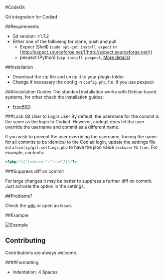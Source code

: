 #CodeGit

Git integration for Codiad

##Requirements
- Git version: ≥1.7.2
- Either one of the following for clone, push and pull
  - Expect (Shell) (`sudo apt-get install expect` or [http://expect.sourceforge.net/](http://expect.sourceforge.net/))
  - pexpect (Python) (`pip install pexpect`, [More details](https://github.com/pexpect/pexpect))

##Installation

- Download the zip file and unzip it to your plugin folder.
- Change if necessary the config in `config.php`, f.e. if you use pexpect

###Installation Guides
The standard installation works with Debian based systems, for other check the installation guides:  

- [FreeBSD](https://github.com/Andr3as/Codiad-CodeGit/wiki/FreeBSD-installation)


###Lock Git User to Login User
By default, the username for the commit is the same as the login to Codiad. However, codegit does let the user override the username and commit as a different name. 

If you wish to prevent the user overriding the username, forcing the name for all commits to be identical to the Codiad login, update the settings file `data/config/git.settings.php` to have the json value `lockuser` to `true`. For example, contents:

````php
<?php/*|{"lockuser":"true"}|*/?>
```` 

###Suppress diff on commit

For large changes it may be better to suppress a further diff on commit. Just activate the option in the settings.

##Problems?

Check the [wiki](https://github.com/Andr3as/Codiad-CodeGit/wiki) or open an issue.

##Example

![Example](http://andrano.de/Plugins/img/git.png "Example")

## Contributing

Contributions are always welcome.  

####Formatting
- Indentation: 4 Spaces